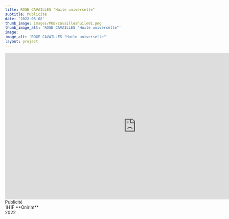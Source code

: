 ```yaml
---
title: ROGE CAVAILLES "Huile universelle"     
subtitle: Publicité
date: '2022-05-08'
thumb_image: images/PUB/cavailleshuile01.png
thumb_image_alt: 'ROGE CAVAILLES "Huile universelle"'
image: 
image_alt: 'ROGE CAVAILLES "Huile universelle"'
layout: project
---
```


<iframe width="853" height="480" src="https://www.youtube.com/embed/pZdepAxhePM" title="Cavaillès | L' Huile Universelle de Surgras" frameborder="0" allow="accelerometer; autoplay; clipboard-write; encrypted-media; gyroscope; picture-in-picture" allowfullscreen></iframe>
<br>
Publicité <br>
1H1F
**Onirim** <br>
2022 <br>

